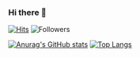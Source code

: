 ### Hi there 👋

[![Hits](https://hits.seeyoufarm.com/api/count/incr/badge.svg?url=https%3A%2F%2Fgithub.com%2Fyounsiktech&count_bg=%2379C83D&title_bg=%23555555&icon=github.svg&icon_color=%23FFFFFF&title=visitors&edge_flat=false)](https://hits.seeyoufarm.com)
![Followers](https://img.shields.io/github/followers/younsiktech?style=social)

[![Anurag's GitHub stats](https://github-readme-stats.vercel.app/api?username=younsiktech&show_icons=true&theme=vue-dark)](https://github.com/anuraghazra/github-readme-stats)
[![Top Langs](https://github-readme-stats.vercel.app/api/top-langs/?username=younsiktech&langs_count=8&layout=compact)](https://github.com/anuraghazra/github-readme-stats)


<!--
**younsiktech/younsiktech** is a ✨ _special_ ✨ repository because its `README.md` (this file) appears on your GitHub profile.

Here are some ideas to get you started:

- 🔭 I’m currently working on ...
- 🌱 I’m currently learning ...
- 👯 I’m looking to collaborate on ...
- 🤔 I’m looking for help with ...
- 💬 Ask me about ...
- 📫 How to reach me: ...
- 😄 Pronouns: ...
- ⚡ Fun fact: ...
-->
